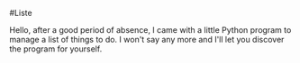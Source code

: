 #Liste

Hello, after a good period of absence, I came with a little Python program to manage a list of things to do.
I won't say any more and I'll let you discover the program for yourself.